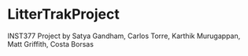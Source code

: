 # LitterTrakProject
INST377 Project by Satya Gandham, Carlos Torre, Karthik Murugappan, Matt Griffith, Costa Borsas
